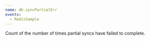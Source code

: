 ```yaml
---
name: db.syncPartialErr
events:
  - RedisSample
---
```


Count of the number of times partial syncs have failed to complete.